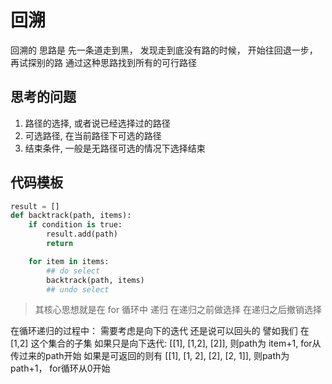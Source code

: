 # 回溯

回溯的 思路是 先一条道走到黑， 发现走到底没有路的时候， 开始往回退一步， 再试探别的路
通过这种思路找到所有的可行路径

## 思考的问题
1. 路径的选择, 或者说已经选择过的路径
2. 可选路径, 在当前路径下可选的路径
3. 结束条件, 一般是无路径可选的情况下选择结束

## 代码模板
```python
result = []
def backtrack(path, items):
    if condition is true:
        result.add(path)
        return

    for item in items:
        ## do select 
        backtrack(path, items)
        ## undo select 

```
> 其核心思想就是在 for 循环中 递归
> 在递归之前做选择 
> 在递归之后撤销选择

在循环递归的过程中： 
    需要考虑是向下的迭代
    还是说可以回头的
譬如我们 在[1,2] 这个集合的子集
如果只是向下迭代: [[1], [1,2], [2]],          则path为 item+1, for从传过来的path开始
如果是可返回的则有 [[1], [1, 2], [2], [2, 1]], 则path为 path+1， for循环从0开始

